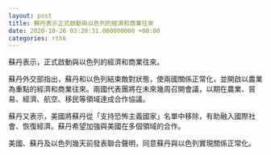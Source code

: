 ```yaml
---
layout: post
title: 蘇丹表示正式啟動與以色列的經濟和商業往來
date: 2020-10-26 03:20:31.000000000 +08:00
categories: rthk
---
```


蘇丹表示，正式啟動與以色列的經濟和商業往來。

蘇丹外交部指出，蘇丹和以色列結束敵對狀態，使兩國關係正常化，並開啟以農業為重點的經濟和商業往來。兩國代表團將在未來幾周召開會議，以期在農業、貿易、經濟、航空、移民等領域達成合作協議。

蘇丹又表示，美國將蘇丹從「支持恐怖主義國家」名單中移除，有助融入國際社會、恢復經濟。蘇丹希望加強與美國在多個領域的合作。

美國、蘇丹及以色列幾天前發表聯合聲明，同意蘇丹與以色列實現關係正常化。
